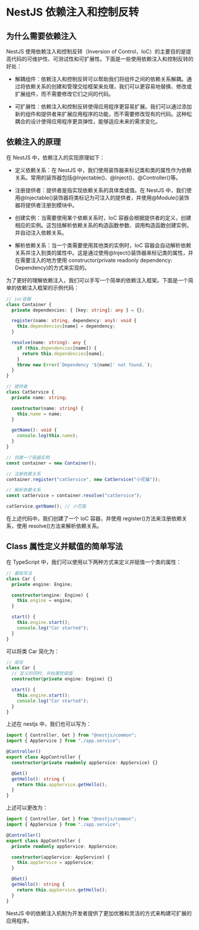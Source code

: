 # NestJS 依赖注入和控制反转

## 为什么需要依赖注入

NestJS 使用依赖注入和控制反转（Inversion of Control，IoC）的主要目的是提高代码的可维护性、可测试性和可扩展性。下面是一些使用依赖注入和控制反转的好处：

- 解耦组件：依赖注入和控制反转可以帮助我们将组件之间的依赖关系解耦。通过将依赖关系的创建和管理交给框架来处理，我们可以更容易地替换、修改或扩展组件，而不需要修改它们之间的代码。

- 可扩展性：依赖注入和控制反转使得应用程序更容易扩展。我们可以通过添加新的组件和提供者来扩展应用程序的功能，而不需要修改现有的代码。这种松耦合的设计使得应用程序更具弹性，能够适应未来的需求变化。

## 依赖注入的原理

在 NestJS 中，依赖注入的实现原理如下：

- 定义依赖关系：在 NestJS 中，我们使用装饰器来标记类和类的属性作为依赖关系。常用的装饰器包括@Injectable()、@Inject()、@Controller()等。

- 注册提供者：提供者是指实现依赖关系的具体类或值。在 NestJS 中，我们使用@Injectable()装饰器将类标记为可注入的提供者，并使用@Module()装饰器将提供者注册到模块中。

- 创建实例：当需要使用某个依赖关系时，IoC 容器会根据提供者的定义，创建相应的实例。这包括解析依赖关系的构造函数参数、调用构造函数创建实例，并自动注入依赖关系。

- 解析依赖关系：当一个类需要使用其他类的实例时，IoC 容器会自动解析依赖关系并注入到类的属性中。这是通过使用@Inject()装饰器来标记类的属性，并在需要注入的地方使用 constructor(private readonly dependency: Dependency)的方式来实现的。

为了更好的理解依赖注入，我们可以手写一个简单的依赖注入框架。下面是一个简单的依赖注入框架的示例代码：

```typescript
// ioc容器
class Container {
  private dependencies: { [key: string]: any } = {};

  register(name: string, dependency: any): void {
    this.dependencies[name] = dependency;
  }

  resolve(name: string): any {
    if (this.dependencies[name]) {
      return this.dependencies[name];
    }
    throw new Error(`Dependency '${name}' not found.`);
  }
}

// 提供者
class CatService {
  private name: string;

  constructor(name: string) {
    this.name = name;
  }

  getName(): void {
    console.log(this.name);
  }
}

// 创建一个容器实例
const container = new Container();

// 注册依赖关系
container.register("catService", new CatService("小花猫"));

// 解析依赖关系
const catService = container.resolve("catService");

catService.getName(); // 小花猫
```

在上述代码中，我们创建了一个 IoC 容器，并使用 register()方法来注册依赖关系，使用 resolve()方法来解析依赖关系。

## Class 属性定义并赋值的简单写法

在 TypeScript 中，我们可以使用以下两种方式来定义并赋值一个类的属性：

```typescript
// 基础写法
class Car {
  private engine: Engine;

  constructor(engine: Engine) {
    this.engine = engine;
  }

  start() {
    this.engine.start();
    console.log("Car started");
  }
}
```

可以将类 Car 简化为：

```typescript
// 简写
class Car {
  // 定义的同时，并给属性赋值
  constructor(private engine: Engine) {}

  start() {
    this.engine.start();
    console.log("Car started");
  }
}
```

上述在 nestjs 中，我们也可以写为：

```typescript
import { Controller, Get } from "@nestjs/common";
import { AppService } from "./app.service";

@Controller()
export class AppController {
  constructor(private readonly appService: AppService) {}

  @Get()
  getHello(): string {
    return this.appService.getHello();
  }
}
```

上述可以更改为：

```typescript
import { Controller, Get } from "@nestjs/common";
import { AppService } from "./app.service";

@Controller()
export class AppController {
  private readonly appService: AppService;

  constructor(appService: AppService) {
    this.appService = appService;
  }

  @Get()
  getHello(): string {
    return this.appService.getHello();
  }
}
```

NestJS 中的依赖注入机制为开发者提供了更加优雅和灵活的方式来构建可扩展的应用程序。